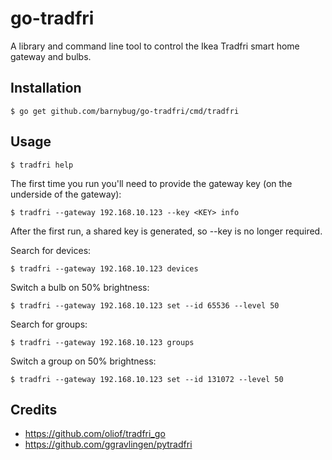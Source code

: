 # go-tradfri

A library and command line tool to control the Ikea Tradfri smart home gateway
and bulbs.

## Installation

	$ go get github.com/barnybug/go-tradfri/cmd/tradfri

## Usage

	$ tradfri help

The first time you run you'll need to provide the gateway key (on the
underside of the gateway):

	$ tradfri --gateway 192.168.10.123 --key <KEY> info

After the first run, a shared key is generated, so --key is no longer required.

Search for devices:

	$ tradfri --gateway 192.168.10.123 devices

Switch a bulb on 50% brightness:

	$ tradfri --gateway 192.168.10.123 set --id 65536 --level 50

Search for groups:

	$ tradfri --gateway 192.168.10.123 groups

Switch a group on 50% brightness:

	$ tradfri --gateway 192.168.10.123 set --id 131072 --level 50

## Credits

- https://github.com/oliof/tradfri_go
- https://github.com/ggravlingen/pytradfri
